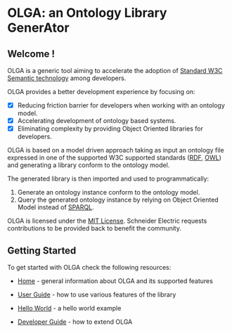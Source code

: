 # OLGA: an Ontology Library GenerAtor

## Welcome !
OLGA is a generic tool aiming to accelerate the adoption of [Standard W3C Semantic technology](https://www.w3.org/standards/semanticweb/) among developers. 

OLGA provides a better development experience by focusing on:

-[x] Reducing friction barrier for developers when working with an ontology model.
-[x] Accelerating development of ontology based systems.
-[x] Eliminating complexity by providing Object Oriented libraries for developers.

OLGA is based on a model driven approach taking as input an ontology file expressed in one of the supported W3C supported standards ([RDF](https://www.w3.org/2001/sw/wiki/RDF), [OWL](https://www.w3.org/OWL)) and generating a library conform to the ontology model.

The generated library is then imported and used to programmatically:
1. Generate an ontology instance conform to the ontology model.
2. Query the generated ontology instance by relying on Object Oriented Model instead of [SPARQL](https://www.w3.org/TR/sparql11-query/).

OLGA is licensed under the [MIT License](./LICENSE.TXT).
Schneider Electric requests contributions to be provided back to benefit the community.

## Getting Started
To get started with OLGA check the following resources:

* [Home](https://github.com/EcoStruxure/OLGA/wiki/Home) - general information about OLGA and its supported features

* [User Guide](https://github.com/EcoStruxure/OLGA/wiki/User-Guide) - how to use various features of the library

* [Hello World](https://github.com/EcoStruxure/OLGA/wiki/Hello-World) - a hello world example 

* [Developer Guide](https://github.com/EcoStruxure/OLGA/wiki/DeveloperGuide) - how to extend OLGA